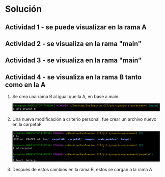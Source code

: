 # Solución

## Actividad 1 - se puede visualizar en la rama A

## Actividad 2 - se visualiza en la rama "main"

## Actividad 3 - se visualiza en la rama "main"

## Actividad 4 - se visualiza en la rama B tanto como en la A

1. Se crea una rama B al igual que la A, en base a main.

    ![10](./images/10.png)

2. Una nueva modificación a criterio personal, fue crear un archivo nuevo en la carpetaF

    ![11](./images/111.png)

3. Después de estos cambios en la rama B, estos se cargan a la rama A

    